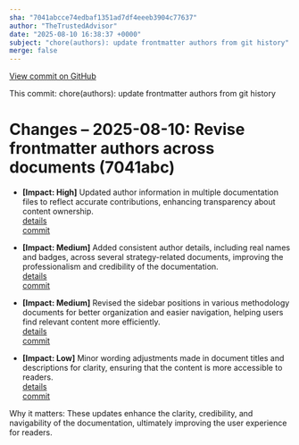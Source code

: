 ```yaml
---
sha: "7041abcce74edbaf1351ad7df4eeeb3904c77637"
author: "TheTrustedAdvisor"
date: "2025-08-10 16:38:37 +0000"
subject: "chore(authors): update frontmatter authors from git history"
merge: false
---
```


[View commit on GitHub](https://github.com/TheTrustedAdvisor/FabricAdoptionFramework/commit/7041abcce74edbaf1351ad7df4eeeb3904c77637)

This commit: chore(authors): update frontmatter authors from git history

# Changes – 2025-08-10: Revise frontmatter authors across documents (7041abc)

- **[Impact: High]** Updated author information in multiple documentation files to reflect accurate contributions, enhancing transparency about content ownership.  
  [details](/docs/about/changes/2025-08-10-update-authors)  
  [commit](https://github.com/TheTrustedAdvisor/FabricAdoptionFramework/commit/7041abcce74edbaf1351ad7df4eeeb3904c77637)

- **[Impact: Medium]** Added consistent author details, including real names and badges, across several strategy-related documents, improving the professionalism and credibility of the documentation.  
  [details](/docs/about/changes/2025-08-10-update-authors)  
  [commit](https://github.com/TheTrustedAdvisor/FabricAdoptionFramework/commit/7041abcce74edbaf1351ad7df4eeeb3904c77637)

- **[Impact: Medium]** Revised the sidebar positions in various methodology documents for better organization and easier navigation, helping users find relevant content more efficiently.  
  [details](/docs/about/changes/2025-08-10-update-authors)  
  [commit](https://github.com/TheTrustedAdvisor/FabricAdoptionFramework/commit/7041abcce74edbaf1351ad7df4eeeb3904c77637)

- **[Impact: Low]** Minor wording adjustments made in document titles and descriptions for clarity, ensuring that the content is more accessible to readers.  
  [details](/docs/about/changes/2025-08-10-update-authors)  
  [commit](https://github.com/TheTrustedAdvisor/FabricAdoptionFramework/commit/7041abcce74edbaf1351ad7df4eeeb3904c77637)

Why it matters: These updates enhance the clarity, credibility, and navigability of the documentation, ultimately improving the user experience for readers.
